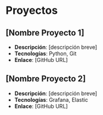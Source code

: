 # Proyectos

## [Nombre Proyecto 1]
- **Descripción**: [descripción breve]
- **Tecnologías**: Python, Git
- **Enlace**: [GitHub URL]

## [Nombre Proyecto 2]
- **Descripción**: [descripción breve]  
- **Tecnologías**: Grafana, Elastic
- **Enlace**: [GitHub URL]


